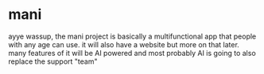 # mani
ayye wassup, the mani project is basically a multifunctional app that people with any age can use. it will also have a website but
more on that later. 
many features of it will be AI powered and most probably AI is going to also replace the support "team"